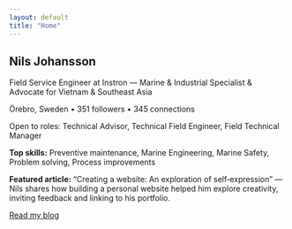 ```yaml
---
layout: default
title: "Home"
---
```


<section class="hero">
  <h1>Nils Johansson</h1>
  <p>Field Service Engineer at Instron — Marine & Industrial Specialist & Advocate for Vietnam & Southeast Asia</p>
  <p>Örebro, Sweden • 351 followers • 345 connections</p>
  <p>Open to roles: Technical Advisor, Technical Field Engineer, Field Technical Manager</p>
  <p><strong>Top skills:</strong> Preventive maintenance, Marine Engineering, Marine Safety, Problem solving, Process improvements</p>
  <p><strong>Featured article:</strong> “Creating a website: An exploration of self‑expression” — Nils shares how building a personal website helped him explore creativity, inviting feedback and linking to his portfolio.</p>
  <a href="/blog/" class="btn">Read my blog</a>
</section>
  
